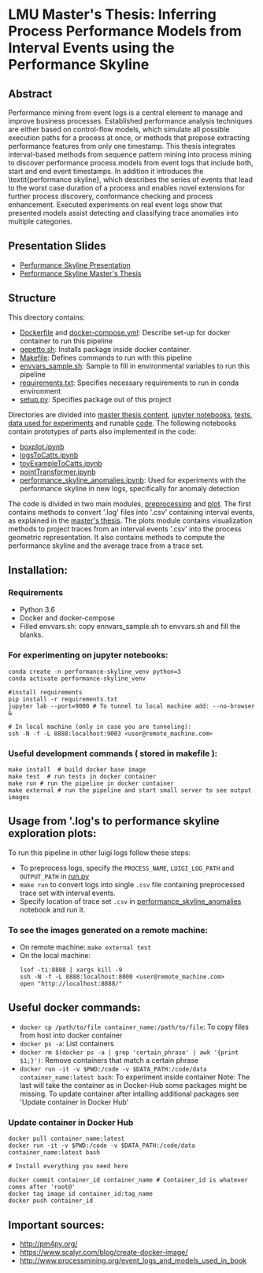# LMU Master's Thesis: Inferring Process Performance Models from Interval Events using the Performance Skyline

## Abstract
Performance mining from event logs is a central element to manage and improve business processes.
Established performance analysis techniques are either based on control-flow models, which simulate
all possible execution paths for a process at once, or methods that propose extracting performance
features from only one timestamp. This thesis integrates interval-based methods from sequence pattern
mining into process mining to discover performance process models from event logs that include both,
start and end event timestamps. In addition it introduces the \textit{performance skyline}, which
describes the series of events that lead to the worst case duration of a process and  enables novel
extensions for further process discovery, conformance checking and process enhancement. Executed
experiments on real event logs show that presented models assist detecting and classifying trace
anomalies into multiple categories.

## Presentation Slides
* [Performance Skyline Presentation](master_thesis/slides_inferring_process_performance_models_from_interval_events_using_the_performance_skyline.pdf)
* [Performance Skyline Master's Thesis](https://github.com/andreamalhera/performanceskyline_private/blob/master/master_thesis/written_composition_inferring_process_performance_models_from_interval_events_using_the_performance_skyline.pdf)

## Structure
This directory contains:
- [Dockerfile]() and [docker-compose.yml](): Describe set-up for docker container to run this pipeline
- [gepetto.sh](): Installs package inside docker container.
- [Makefile](): Defines commands to run with this pipeline
- [envvars_sample.sh](): Sample to fill in environmental variables to run this pipeline
- [requirements.txt](): Specifies necessary requirements to run in conda environment
- [setup.py](): Specifies package out of this project

Directories are divided into [master thesis content](master_thesis/), [jupyter notebooks](notebooks/), [tests](tests/), [data used for experiments](data/) and runable [code](processmining/).
The following notebooks contain prototypes of parts also implemented in the code: 
- [boxplot.ipynb](notebooks/boxplot.ipynb)
- [logsToCatts.ipynb](notebooks/logsToCatts.ipynb)
- [toyExampleToCatts.ipynb](notebooks/toyExampleToCatts.ipynb)
- [pointTransformer.ipynb](notebooks/pointTransformer.ipynb)
- [performance_skyline_anomalies.ipynb](notebooks/performance_skyline_anomalies.ipynb): Used for experiments with the performance skyline  in new logs, specifically for anomaly detection 

The code is divided in two main modules, [preprocessing](processmining/preprocessing) and [plot](processmining/plot). The first contains methods to convert '.log' files into '.csv' containing interval events, as explained in the [master's thesis](master_thesis/Performance_Skyline_Andrea_Maldonado.pdf).
The plots module contains visualization methods to project traces from an interval events '.csv' into the process geometric representation. It also contains methods to compute the performance skyline and the average trace from a trace set.


## Installation:
### Requirements
- Python 3.6
- Docker and docker-compose
- Filled envvars.sh: copy ennvars_sample.sh to envvars.sh and fill the blanks.

### For experimenting on jupyter notebooks:
```
conda create -n performance-skyline_venv python=3
conda activate performance-skyline_venv

#install requirements
pip install -r requirements.txt
jupyter lab --port=9000 # To tunnel to local machine add: --no-browser &

# In local machine (only in case you are tunneling): 
ssh -N -f -L 8888:localhost:9003 <user@remote_machine.com>
```

### Useful development commands ( stored in makefile ):
```
make install  # build docker base image
make test  # run tests in docker container
make run # run the pipeline in docker container
make external # run the pipeline and start small server to see output images
```

## Usage from '.log's to performance skyline exploration plots: 
To run this pipeline in other luigi logs follow these steps: 
- To preprocess logs, specify the `PROCESS_NAME`, `LUIGI_LOG_PATH` and `OUTPUT_PATH` in [run.py](processmining/run.py)
- `make run` to convert logs into single `.csv` file containing preprocessed trace set with interval events.
- Specify location of trace set `.csv` in [performance_skyline_anomalies](notebooks/performance_skyline_anomalies.ipybn) notebook and run it.

### To see the images generated on a remote machine: 
- On remote machine: `make external test`
- On the local machine:
	```
	lsof -ti:8888 | xargs kill -9
	ssh -N -f -L 8888:localhost:8000 <user@remote_machine.com>
	open "http://localhost:8888/"
	```


## Useful docker commands: 
- `docker cp /path/to/file container_name:/path/to/file`: To copy files from host into docker container
- `docker ps -a`: List containers
- `docker rm $(docker ps -a | grep 'certain_phrase' | awk '{print $1;}')`: Remove containers that match a certain phrase
- `docker run -it -v $PWD:/code -v $DATA_PATH:/code/data container_name:latest bash`: To experiment inside container
	Note: The last will take the container as in Docker-Hub some packages might be missing.
	To update container after intalling additional packages  see 'Update container in Docker Hub'

### Update container in Docker Hub
```
docker pull container_name:latest
docker run -it -v $PWD:/code -v $DATA_PATH:/code/data container_name:latest bash

# Install everything you need here

docker commit container_id container_name # Container_id is whatever comes after 'root@'
docker tag image_id container_id:tag_name
docker push container_id
```


## Important sources: 

- http://pm4py.org/
- https://www.scalyr.com/blog/create-docker-image/
- http://www.processmining.org/event_logs_and_models_used_in_book
